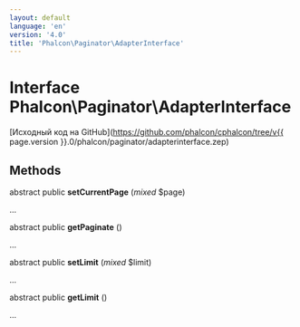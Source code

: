 ```yaml
---
layout: default
language: 'en'
version: '4.0'
title: 'Phalcon\Paginator\AdapterInterface'
---
```


# Interface **Phalcon\Paginator\AdapterInterface**

[Исходный код на GitHub](https://github.com/phalcon/cphalcon/tree/v{{ page.version }}.0/phalcon/paginator/adapterinterface.zep)

## Methods

abstract public **setCurrentPage** (*mixed* $page)

...

abstract public **getPaginate** ()

...

abstract public **setLimit** (*mixed* $limit)

...

abstract public **getLimit** ()

...